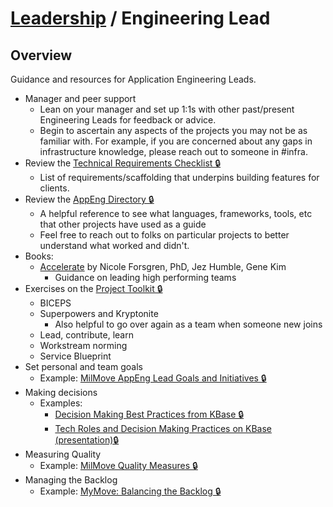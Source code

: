 # [Leadership](../README.md) / Engineering Lead

## Overview

Guidance and resources for Application Engineering Leads.

* Manager and peer support
  * Lean on your manager and set up 1:1s with other past/present Engineering Leads for feedback or advice.
  * Begin to ascertain any aspects of the projects you may not be as familiar with. For example, if you are concerned about any gaps in infrastructure knowledge, please reach out to someone in #infra.
* Review the [Technical Requirements Checklist 🔒](https://docs.google.com/document/d/1ozaXs8FiI6tqRWS_mEmEx_PothTioJsOxHoYlJF0b3I/)
  * List of requirements/scaffolding that underpins building features for clients.
* Review the [AppEng Directory 🔒](https://docs.google.com/spreadsheets/d/1wzlDUjMsHv8mfam7XaCVjw9F5UTrE7U9pJEQa5dEiAA/)
  * A helpful reference to see what languages, frameworks, tools, etc that other projects have used as a guide
  * Feel free to reach out to folks on particular projects to better understand what worked and didn't.
* Books:
  * [Accelerate](https://itrevolution.com/book/accelerate/) by Nicole Forsgren, PhD, Jez Humble, Gene Kim
    * Guidance on leading high performing teams
* Exercises on the [Project Toolkit 🔒](https://miro.com/app/board/o9J_kt0cswE=/)
  * BICEPS
  * Superpowers and Kryptonite
    * Also helpful to go over again as a team when someone new joins
  * Lead, contribute, learn
  * Workstream norming
  * Service Blueprint
* Set personal and team goals
  * Example: [MilMove AppEng Lead Goals and Initiatives 🔒](https://docs.google.com/document/d/13dCE0Yv3nt6zJeP2hVNen_EM-FHinLT2x0jYgb0bQfs/)
* Making decisions
  * Examples:
    * [Decision Making Best Practices from KBase 🔒](https://docs.google.com/document/d/1E-ChpTosRcX_h17eXRcw0c8rMymDSmZS7Ur-HZwiNkw/)
    * [Tech Roles and Decision Making Practices on KBase (presentation)🔒](https://docs.google.com/presentation/d/1FOVJQC03WVLiIL2SV-IATg_Na_ES2i9bwqkYXquRq70/edit#slide=id.g7781eb1f6c_0_4)
* Measuring Quality
  * Example: [MilMove Quality Measures 🔒](https://docs.google.com/document/d/1-YMSTj6keTS6zYgvq3lTY0PDqO09z-hbY8MMrVRjwdU/)
* Managing the Backlog
  * Example: [MyMove: Balancing the Backlog 🔒](https://docs.google.com/document/d/1vDZWJfjEZKLWZhtANYfmGk4M89_wGFYD/edit)
